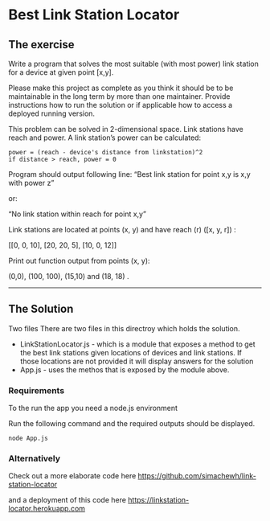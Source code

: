 # Best Link Station Locator

## The exercise

Write a program that solves the most suitable (with most power) link station for a device at given
point [x,y].

Please make this project as complete as you think it should be to be maintainable in the long
term by more than one maintainer. Provide instructions how to run the solution or if applicable
how to access a deployed running version.

This problem can be solved in 2-dimensional space. Link stations have reach and power.
A link station’s power can be calculated:

```
power = (reach - device's distance from linkstation)^2
if distance > reach, power = 0
```

Program should output following line:
“Best link station for point x,y is x,y with power z”

or:

“No link station within reach for point x,y”

Link stations are located at points (x, y) and have reach (r) ([x, y, r]) :

[[0, 0, 10],
[20, 20, 5],
[10, 0, 12]]

Print out function output from points (x, y):

(0,0), (100, 100), (15,10) and (18, 18) .

---

## The Solution

Two files There are two files in this directroy which holds the solution.

- LinkStationLocator.js - which is a module that exposes a method to get the best link stations given locations of devices and link stations. If those locations are not provided it will display answers for the solution
- App.js - uses the methos that is exposed by the module above.

### Requirements

To the run the app you need a node.js environment

Run the following command and the required outputs should be displayed.

```node App.js```

### Alternatively

Check out a more elaborate code here 
https://github.com/simachewh/link-station-locator

and a deployment of this code here https://linkstation-locator.herokuapp.com